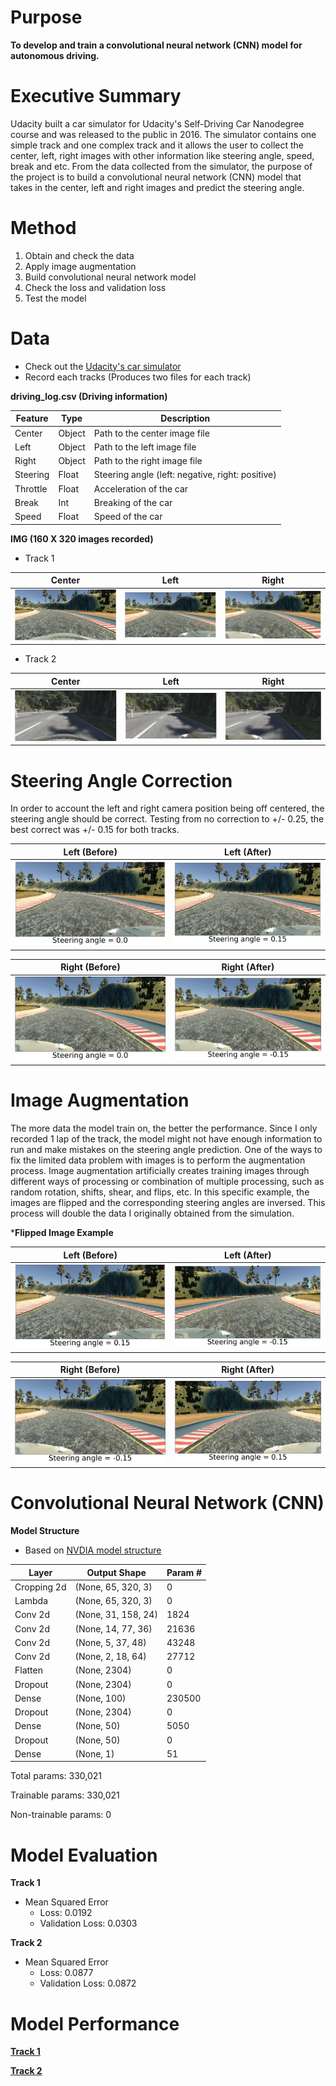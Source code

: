 # Purpose

**To develop and train a convolutional neural network (CNN) model for autonomous driving.**


# Executive Summary

Udacity built a car simulator for Udacity's Self-Driving Car Nanodegree course and was released to the public in 2016. The simulator contains one simple track and one complex track and it allows the user to collect the center, left, right images with other information like steering angle, speed, break and etc. From the data collected from the simulator, the purpose of the project is to build a convolutional neural network (CNN) model that takes in the center, left and right images and predict the steering angle.


# Method

1. Obtain and check the data
2. Apply image augmentation
3. Build convolutional neural network model
4. Check the loss and validation loss
5. Test the model


# Data

- Check out the [Udacity's car simulator](https://github.com/udacity/self-driving-car-sim)
- Record each tracks (Produces two files for each track)

**driving_log.csv (Driving information)**

|Feature|Type|Description|
|---|---|---|
|Center|Object|Path to the center image file| 
|Left|Object|Path to the left image file| 
|Right|Object|Path to the right image file|
|Steering|Float|Steering angle (left: negative, right: positive)| 
|Throttle|Float|Acceleration of the car| 
|Break|Int|Breaking of the car| 
|Speed|Float|Speed of the car| 

**IMG (160 X 320 images recorded)**

- Track 1

Center                         |Left                       |Right                          |
:-----------------------------:|:-------------------------:|:------------------------------:
![](/image/center1.png)        |![](/image/left1.png)      |![](/image/right1.png)         |



- Track 2

Center                         |Left                       |Right                          |
:-----------------------------:|:-------------------------:|:------------------------------:
![](/image/center2.png)        |![](/image/left2.png)      |![](/image/right2.png)         |


# Steering Angle Correction

In order to account the left and right camera position being off centered, the steering angle should be correct. Testing from no correction to +/- 0.25, the best correct was +/- 0.15 for both tracks.

Left (Before)                  |Left (After)              |
:-----------------------------:|:-------------------------:
![](/image/left1ang.png)       |![](/image/left1cor.png)  |

Right (Before)                 |Right (After)             |
:-----------------------------:|:-------------------------:
![](/image/right1ang.png)      |![](/image/right1cor.png) |


# Image Augmentation

The more data the model train on, the better the performance. Since I only recorded 1 lap of the track, the model might not have enough information to run and make mistakes on the steering angle prediction. One of the ways to fix the limited data problem with images is to perform the augmentation process. Image augmentation artificially creates training images through different ways of processing or combination of multiple processing, such as random rotation, shifts, shear, and flips, etc. In this specific example, the images are flipped and the corresponding steering angles are inversed. This process will double the data I originally obtained from the simulation. 

***Flipped Image Example**

Left (Before)                  |Left (After)              |
:-----------------------------:|:-------------------------:
![](/image/left1cor.png)       |![](/image/left1aug.png)  |


Right (Before)                 |Right (After)             |
:-----------------------------:|:-------------------------:
![](/image/right1cor.png)      |![](/image/right1aug.png) |


# Convolutional Neural Network (CNN)

**Model Structure**

- Based on [NVDIA model structure](https://devblogs.nvidia.com/deep-learning-self-driving-cars/)

|Layer|Output Shape|Param #|
|---|---|---|
|Cropping 2d|(None, 65, 320, 3)|0| 
|Lambda|(None, 65, 320, 3)|0| 
|Conv 2d|(None, 31, 158, 24)|1824|
|Conv 2d|(None, 14, 77, 36)|21636|
|Conv 2d|(None, 5, 37, 48)|43248|
|Conv 2d|(None, 2, 18, 64)|27712|
|Flatten|(None, 2304)|0|
|Dropout|(None, 2304)|0|
|Dense|(None, 100)|230500|
|Dropout|(None, 2304)|0|
|Dense|(None, 50)|5050|
|Dropout|(None, 50)|0|
|Dense|(None, 1)|51|

Total params: 330,021

Trainable params: 330,021

Non-trainable params: 0

# Model Evaluation

**Track 1**
- Mean Squared Error
    - Loss: 0.0192
    - Validation Loss: 0.0303
    
**Track 2**
- Mean Squared Error
    - Loss: 0.0877
    - Validation Loss: 0.0872


# Model Performance

[**Track 1**](https://youtu.be/GJ8sPhd0GcE)

[**Track 2**](https://youtu.be/s_gfxrp02XQ)




